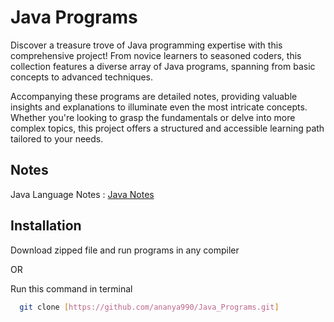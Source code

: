 
# Java Programs

Discover a treasure trove of Java programming expertise with this comprehensive project! From novice learners to seasoned coders, this collection features a diverse array of Java programs, spanning from basic concepts to advanced techniques. 

Accompanying these programs are detailed notes, providing valuable insights and explanations to illuminate even the most intricate concepts. Whether you're looking to grasp the fundamentals or delve into more complex topics, this project offers a structured and accessible learning path tailored to your needs.


## Notes

Java Language Notes : [Java Notes](link)


## Installation

Download zipped file and run programs in any compiler

OR

Run this command in terminal
```bash
  git clone [https://github.com/ananya990/Java_Programs.git]
```
    
